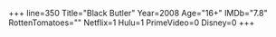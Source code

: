+++
line=350
Title="Black Butler"
Year=2008
Age="16+"
IMDb="7.8"
RottenTomatoes=""
Netflix=1
Hulu=1
PrimeVideo=0
Disney=0
+++

